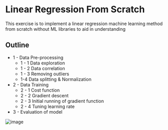 # Linear Regression From Scratch

This exercise is to implement a linear regression machine learning method from scratch without ML libraries to aid in understanding

## Outline

- 1 - Data Pre-processing
  - 1 - 1 Data exploration
  - 1 - 2 Data correlation
  - 1 - 3 Removing outliers
  - 1-4 Data splitting & Normalization
- 2 - Data Training
  - 2 - 1 Cost function
  - 2 - 2 Gradient descent
  - 2 - 3 Initial running of gradient function
  - 2 - 4 Tuning learning rate
- 3 - Evaluation of model

![image](https://github.com/siwoo-jung/linear_regression_from_scratch/assets/142607954/7844fca2-b3bb-459a-8bde-ce5d9c5ced54)

